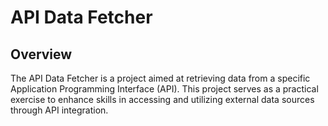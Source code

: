 # API Data Fetcher
## Overview
The API Data Fetcher is a project aimed at retrieving data from a specific Application Programming Interface (API). This project serves as a practical exercise to enhance skills in accessing and utilizing external data sources through API integration.
